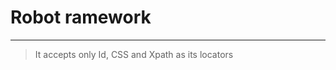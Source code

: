 # Robot ramework
---------------------------------------------
> It accepts only Id, CSS and Xpath as its locators
> 
